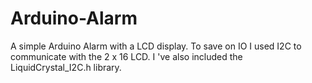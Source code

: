# Arduino-Alarm
<p>
  A simple Arduino Alarm with a LCD display. To save on IO I used I2C to communicate with the 2 x 16 LCD. I 've also included the LiquidCrystal_I2C.h library.
</p>
